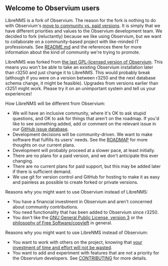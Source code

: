 Welcome to Observium users
--------------------------

LibreNMS is a fork of Observium.  The reason for the fork is nothing to do
with Observium's [move to community vs. paid versions][1].  It is simply
that we have different priorities and values to the Observium development
team.  We decided to fork (reluctantly) because we like using Observium,
but we want to collaborate on a community-based project with like-minded
IT professionals.  See [README.md][2] and the references there for more
information about the kind of community we're trying to promote.

LibreNMS was forked from [the last GPL-licensed version of Observium][3].
This means you won't be able to take an existing Observium installation
later than r3250 and just change it to LibreNMS.  This would probably break
(although if you were on a version between r3250 and the next database
schema change, it might be feasible).  Upgrades from versions earlier than
r3251 might work.  Please try it on an unimportant system and tell us your
experiences!

How LibreNMS will be different from Observium:
- We will have an inclusive community, where it's OK to ask stupid
  questions, and OK to ask for things that aren't on the roadmap.  If you'd
  like to see something added, add or comment on the relevant issue in our
  [GitHub issue database][9].
- Development decisions will be community-driven.  We want to make software
  that fulfills its users' needs.  See the [ROADMAP][4] for more thoughts
  on our current plans.
- Development will probably proceed at a slower pace, at least initially.
- There are no plans for a paid version, and we don't anticipate this ever
  changing.
- There are no current plans for paid support, but this may be added later
  if there is sufficient demand.
- We use git for version control and GitHub for hosting to make it as easy
  and painless as possible to create forked or private versions.

Reasons why you might want to use Observium instead of LibreNMS:
- You have a financial investment in Observium and aren't concerned about
  community contributions.
- You need functionality that has been added to Observium since r3250.
- You don't like the [GNU General Public License, version 3][5] or the
  [philosophy of Free Software/copyleft][6] in general.

Reasons why you might want to use LibreNMS instead of Observium:
- You want to work with others on the project, knowing that [your
  investment of time and effort will not be wasted][7].
- You want to add and experiment with features that are not a priority for
  the Observium developers.  See [CONTRIBUTING][8] for more details.

[1]: http://postman.memetic.org/pipermail/observium/2013-October/003915.html
"Observium edition split announcement"
[2]: https://github.com/librenms/librenms/blob/master/README.md
"LibreNMS README"
[3]: http://fisheye.observium.org/rdiff/Observium?csid=3251&u&N
"Link to Observium license change"
[4]: https://github.com/librenms/librenms/blob/master/doc/General/Roadmap.md
"LibreNMS ROADMAP"
[5]: https://github.com/librenms/librenms/blob/master/LICENSE.txt
"LibreNMS copy of GPL v3"
[6]: http://www.gnu.org/philosophy/free-sw.html
"Free Software Foundation - what is free software?"
[7]: http://libertysys.com.au/blog/observium-and-gpl
"Paul's blog on what the GPL offers users"
[8]: https://github.com/librenms/librenms/blob/master/doc/General/Contributing.md
"Contribution guidelines"
[9]: https://github.com/librenms/librenms/issues
"LibreNMS issue database at GitHub"


